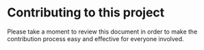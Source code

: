 # Contributing to this project

Please take a moment to review this document in order to make the contribution process easy and effective for everyone involved.

